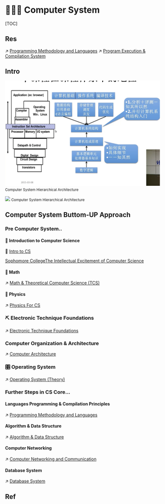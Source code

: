 # 👷🏾‍♂️ Computer System

[TOC]



## Res
↗ [Programming Methodology and Languages](../👩‍💻%20Programming%20Methodology%20and%20Languages/Programming%20Methodology%20and%20Languages.md)
↗ [Program Execution & Compilation System](../👩‍💻%20Programming%20Methodology%20and%20Languages/🛤️%20Program%20Execution%20&%20Compilation%20System/Program%20Execution%20&%20Compilation%20System.md)



## Intro
![](../../../Assets/Pics/Screenshot%202022-11-13%20at%201.55.36%20PM.png)
<small>Computer System Hierarchical Architecture</small>


![](../../../../Assets/Pics/Screenshot%202023-04-01%20at%2011.15.01%20AM.png)
<small>Computer System Hierarchical Architecture</small>



## Computer System Buttom-UP Approach
### Pre Computer System..
#### 🚪 Introduction to Computer Science
🔗 [Intro to CS](../../🗺%20CS_Overview/💋%20Intro%20to%20CS/Intro%20to%20CS.md)

[Sophomore CollegeThe Intellectual Excitement of Computer Science](https://cs.stanford.edu/people/eroberts/courses/soco/)

#### 🧮 Math
↗ [Math & Theoretical Computer Science (TCS)](../../🧮%20Math%20&%20Theoretical%20Computer%20Science%20(TCS)/Math%20&%20Theoretical%20Computer%20Science%20(TCS).md)


#### 🍎 Physics
↗ [Physics For CS](🍏%20Physics%20for%20CS/Physics%20For%20CS.md)


### ⛏ Electronic Technique Foundations
↗ [Electronic Technique Foundations](⚡️%20Electronic%20Technique%20Foundations/Electronic%20Technique%20Foundations.md)


### Computer Organization & Architecture
↗ [Computer Architecture](Computer%20Architecture/Computer%20Architecture.md)


### 🎛️ Operating System
↗ [Operating System (Theory)](Operating%20System%20(Theory)/Operating%20System%20(Theory).md)


### Further Steps in CS Core...
#### Languages Programming & Compilation Principles
↗ [Programming Methodology and Languages](../👩‍💻%20Programming%20Methodology%20and%20Languages/Programming%20Methodology%20and%20Languages.md)

#### Algorithm & Data Structure
↗ [Algorithm & Data Structure](../🦄%20Algorithm%20&%20Data%20Structure/Algorithm%20&%20Data%20Structure.md)

#### Computer Networking
↗ [Computer Networking and Communication](../🏎️%20Computer%20Networking%20and%20Communication/Computer%20Networking%20and%20Communication.md)

#### Database System
↗ [Database System](../🍕%20Database%20System/Database%20System.md)



## Ref